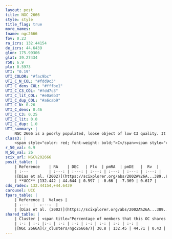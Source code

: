```yaml
---
layout: post
title: NGC 2666
style: style
title_flag: true
more_names: 
fname: ngc2666
fov: 0.23
ra_icrs: 132.44154
de_icrs: 44.6439
glon: 175.99306
glat: 39.27434
r50: 6.9
plx: 0.5973
UTI: "0.19"
UTI_COLOR: "#fac9bc"
UTI_C_N_COL: "#fdd9c3"
UTI_C_dens_COL: "#fffbe1"
UTI_C_C3_COL: "#fdd7c3"
UTI_C_lit_COL: "#e0a6b3"
UTI_C_dup_COL: "#a6cab9"
UTI_C_N: 0.26
UTI_C_dens: 0.46
UTI_C_C3: 0.25
UTI_C_lit: 0.0
UTI_C_dup: 1.0
UTI_summary: |
    NGC 2666 is a poorly populated, loose object of low C3 quality. It is rarely studied in the literature, with no articles listed in the last 23 years. This object shares a moderate percentage of members with a later reported entry.
class3: |
    <span style="color: red; font-weight: bold;">C</span><span style="color: red; font-weight: bold;">C</span>
r_50_val: 6.9
N_50_val: 26
scix_url: NGC%202666
posit_table: |
    | Reference    | RA    | DEC   | Plx  | pmRA  | pmDE   |  Rv  |
    | :---         | :---: | :---: | :---: | :---: | :---: | :---: |
    |[Dias et al. (2002)](https://scixplorer.org/abs/2002A%26A...389..871D) | 132.446 | 44.703 | -- | 0.49 | -6.91 | 2.6 |
    | **UCC** |132.442 | 44.644 | 0.597 | -0.66 | -7.369 | 0.617 | 
cds_radec: 132.44154,+44.6439
carousel: UCC
fpars_table: |
    | Reference |  Values |
    | :---  |  :---:  |
    | [Dias et al. (2002)](https://scixplorer.org/abs/2002A%26A...389..871D) | `E(B-V)=0.03, Dist=860.0, Age=9.51` |
shared_table: |
    | Cluster | <span title="Percentage of members that this OC shares with the ones listed">%</span>   | RA   | DEC   | Plx   | pmRA  | pmDE  | Rv | UTI |
    | :-: | :-: |:-: | :-: | :-: | :-: | :-: | :-: | :-: |
    |[NGC 2666A](/_clusters/ngc2666a/)| 30.8 | 132.45 | 44.71 | 0.43 | -1.59 | -4.56 | 39.95 |0.04 |
---
```

